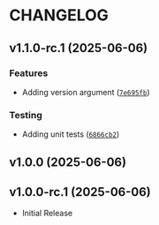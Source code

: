 # CHANGELOG

<!-- version list -->

## v1.1.0-rc.1 (2025-06-06)

### Features

- Adding version argument
  ([`7e695fb`](https://github.com/gabrielrih/sqlpinger/commit/7e695fb4911a2f9c40ec9f8dcf01dc9253376457))

### Testing

- Adding unit tests
  ([`6866cb2`](https://github.com/gabrielrih/sqlpinger/commit/6866cb28bacad5decef629fe257b1d3dc85a81aa))


## v1.0.0 (2025-06-06)


## v1.0.0-rc.1 (2025-06-06)

- Initial Release
